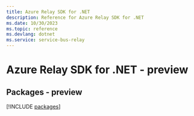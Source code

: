 ```yaml
---
title: Azure Relay SDK for .NET
description: Reference for Azure Relay SDK for .NET
ms.date: 10/30/2023
ms.topic: reference
ms.devlang: dotnet
ms.service: service-bus-relay
---
```

# Azure Relay SDK for .NET - preview
## Packages - preview
[!INCLUDE [packages](relay-index.md)]